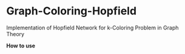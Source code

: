 # Graph-Coloring-Hopfield
Implementation of Hopfield Network for k-Coloring Problem in Graph Theory

<b> How to use</b>
